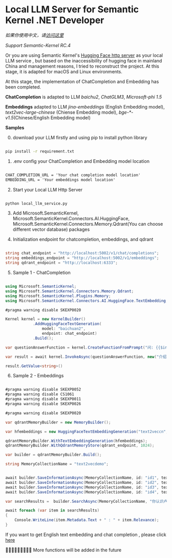 # Local LLM Server for Semantic Kernel .NET Developer

*如果你使用中文，请[访问这里](README.zh-cn.md)*

*Support Semantic-Kernel RC.4*

Or you are using Semantic Kernel's [Hugging Face http server](https://github.com/microsoft/semantic-kernel/tree/3451a4ebbc9db0d049f48804c12791c681a326cb/samples/apps/hugging-face-http-server) as your local LLM service  , but based on the inaccessibility of hugging face in mainland China and management reasons, I tried to reconstruct the project. At this stage, it is adapted for macOS and Linux environments.

At this stage, the implementation of ChatCompletion and Embedding has been completed.

**ChatCompletion** is adapted to  LLM  *baichu2*, *ChatGLM3*, *Microsoft-phi 1.5*

**Embeddings** adapted to LLM *jina-embeddings* (English Embedding model), *text2vec-large-chinese* (Chiense Embedding model), *bge-\*-v1.5*(Chinese/English Embedding model)

**Samples**


0. download your LLM firstly and using pip to install python library


```bash

pip install -r requirement.txt

```

1. .env config your ChatCompletion and Embedding model location

```txt

CHAT_COMPLETION_URL = 'Your chat completion model location'
EMBEDDING_URL = 'Your embeddings model location'

```

2. Start your Local LLM Http Server

```bash

python local_llm_service.py

```

3. Add Microsoft.SemanticKernel, Microsoft.SemanticKernel.Connectors.AI.HuggingFace, Microsoft.SemanticKernel.Connectors.Memory.Qdrant(You can choose different vector database) packages 

4. Initialization endpoint for chatcompletion, embeddings, and qdrant 


```csharp

string chat_endpoint = "http://localhost:5002/v1/chat/completions";
string embeddings_endpoint = "http://localhost:5002/v1/embeddings";
string qdrant_endpoint = "http://localhost:6333";


```


5. Sample 1 - ChatCompletion


```csharp

using Microsoft.SemanticKernel;
using Microsoft.SemanticKernel.Connectors.Memory.Qdrant;
using Microsoft.SemanticKernel.Plugins.Memory;
using Microsoft.SemanticKernel.Connectors.AI.HuggingFace.TextEmbedding;

#pragma warning disable SKEXP0020

Kernel kernel = new KernelBuilder()
            .AddHuggingFaceTextGeneration(
                model: "baichuan2",
                endpoint: chat_endpoint)
            .Build();

var questionAnswerFunction = kernel.CreateFunctionFromPrompt("问: {{$input}} 答:");

var result = await kernel.InvokeAsync(questionAnswerFunction, new("介绍一下自己"));

result.GetValue<string>()


```

6. Sample 2 - Embeddings


```csharp

#pragma warning disable SKEXP0052
#pragma warning disable CS1061
#pragma warning disable SKEXP0011
#pragma warning disable SKEXP0026

#pragma warning disable SKEXP0020

var qdrantMemoryBuilder = new MemoryBuilder();

var hfembeddings = new HuggingFaceTextEmbeddingGeneration("text2veccn", embeddings_endpoint);

qdrantMemoryBuilder.WithTextEmbeddingGeneration(hfembeddings);
qdrantMemoryBuilder.WithQdrantMemoryStore(qdrant_endpoint, 1024);

var builder = qdrantMemoryBuilder.Build();

string MemoryCollectionName = "text2vecdemo";


await builder.SaveInformationAsync(MemoryCollectionName, id: "id1", text: "我是卢建晖");
await builder.SaveInformationAsync(MemoryCollectionName, id: "id2", text: "卢建晖是微软云技术布道师");
await builder.SaveInformationAsync(MemoryCollectionName, id: "id3", text: "卢建晖从 2012 年到 2020 年是微软最有价值专家");
await builder.SaveInformationAsync(MemoryCollectionName, id: "id4", text: "卢建晖是人工智能讲师");

var searchResults =  builder.SearchAsync(MemoryCollectionName, "你认识卢建晖吗", limit: 3, minRelevanceScore: 0.6);

await foreach (var item in searchResults)
{
    Console.WriteLine(item.Metadata.Text + " : " + item.Relevance);
}


```

If you want to get English text embedding and chat completion , please click [here](./samples/dotnet_notebook_en.ipynb)

🍔🍔🍔🍔🍔🍔🍔🍔🍔 More functions will be added in the future 






